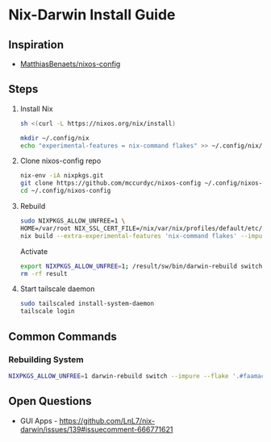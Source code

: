 # Nix-Darwin Install Guide

## Inspiration

- [MatthiasBenaets/nixos-config](https://github.com/MatthiasBenaets/nixos-config/tree/76eea152f56e1a8f4c908b65028e8aa2f7bafaaa#nix-darwin-installation-guide)

## Steps

1. Install Nix

    ```bash
    sh <(curl -L https://nixos.org/nix/install)
    ```

    ```bash
    mkdir ~/.config/nix
    echo "experimental-features = nix-command flakes" >> ~/.config/nix/nix.conf
    ```

1. Clone nixos-config repo

    ```bash
    nix-env -iA nixpkgs.git
    git clone https://github.com/mccurdyc/nixos-config ~/.config/nixos-config
    cd ~/.config/nixos-config
    ```

1. Rebuild

    ```bash
    sudo NIXPKGS_ALLOW_UNFREE=1 \
    HOME=/var/root NIX_SSL_CERT_FILE=/nix/var/nix/profiles/default/etc/ssl/certs/ca-bundle.crt \
    nix build --extra-experimental-features 'nix-command flakes' --impure '.#darwinConfigurations.faamac.system'
    ```

    Activate

    ```bash
    export NIXPKGS_ALLOW_UNFREE=1; /result/sw/bin/darwin-rebuild switch --impure --flake '.#faamac'
    rm -rf result
    ```

1. Start tailscale daemon

    ```bash
    sudo tailscaled install-system-daemon
    tailscale login
    ```

## Common Commands

### Rebuilding System

```zsh
NIXPKGS_ALLOW_UNFREE=1 darwin-rebuild switch --impure --flake '.#faamac'
```

## Open Questions

- GUI Apps - https://github.com/LnL7/nix-darwin/issues/139#issuecomment-666771621

